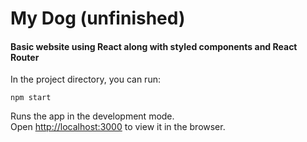 # My Dog (unfinished)

#### Basic website using React along with styled components and React Router


In the project directory, you can run:
```
npm start
```

Runs the app in the development mode.\
Open [http://localhost:3000](http://localhost:3000) to view it in the browser.

